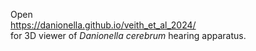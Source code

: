 Open  
https://danionella.github.io/veith_et_al_2024/  
for 3D viewer of _Danionella cerebrum_ hearing apparatus.
